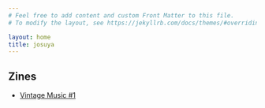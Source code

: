 ```yaml
---
# Feel free to add content and custom Front Matter to this file.
# To modify the layout, see https://jekyllrb.com/docs/themes/#overriding-theme-defaults

layout: home
title: josuya
---
```


## Zines

- [Vintage Music #1](/zines/vintage_music_one)
